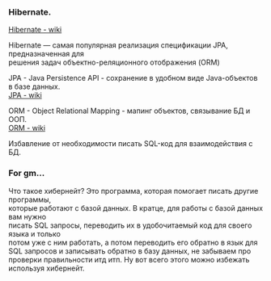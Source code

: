 ### Hibernate.  

[Hibernate - wiki](https://ru.wikipedia.org/wiki/Hibernate_(%D0%B1%D0%B8%D0%B1%D0%BB%D0%B8%D0%BE%D1%82%D0%B5%D0%BA%D0%B0))  

Hibernate — самая популярная реализация спецификации JPA, предназначенная для  
решения задач объектно-реляционного отображения (ORM)  

JPA - Java Persistence API - сохранение в удобном виде Java-объектов в базе данных.  
[JPA - wiki](https://ru.wikipedia.org/wiki/Java_Persistence_API)  

ORM - Object Relational Mapping - мапинг объектов, связывание БД и ООП.  
[ORM - wiki](https://ru.wikipedia.org/wiki/ORM)  

Избавление от необходимости писать SQL-код для взаимодействия с БД.  



### For gm...  

Что такое хибернейт? Это программа, которая помогает писать другие программы,  
которые работают с базой данных.  В кратце, для работы с базой данных вам нужно  
писать SQL запросы, переводить их в удобочитаемый код для своего языка и только  
потом уже с ним работать, а потом переводить его обратно в язык для SQL запросов и 
записывать обратно в базу данных, не забываем про проверки правильности итд итп.
Ну вот всего этого можно избежать используя хибернейт.  

